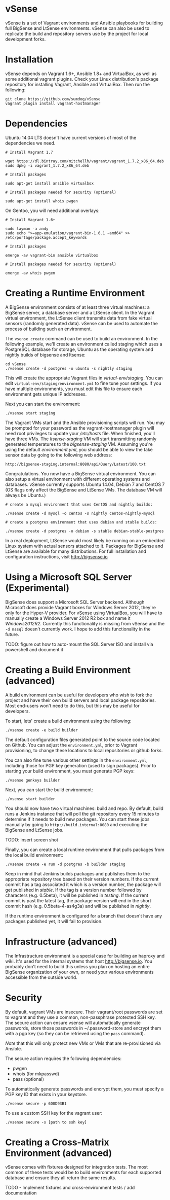 vSense
======

vSense is a set of Vagrant environments and Ansible playbooks for building full BigSense and LtSense environments. vSense can also be used to replicate the build and repository servers use by the project for local development forks.

Installation
============

vSense depends on Vagrant 1.6+, Ansible 1.8+ and VirtualBox, as well as some additional vagrant plugins. Check your Linux distribution's package repository for installing Vagrant, Ansible and VirtualBox. Then run the following:

```
git clone https://github.com/sumdog/vSense
vagrant plugin install vagrant-hostmanager
```

Dependencies
============

Ubuntu 14.04 LTS doesn't have current versions of most of the dependencies we need.

```
# Install Vagrant 1.7

wget https://dl.bintray.com/mitchellh/vagrant/vagrant_1.7.2_x86_64.deb
sudo dpkg -i vagrant_1.7.2_x86_64.deb

# Install packages

sudo apt-get install ansible virtualbox

# Install packages needed for security (optional)

sudo apt-get install whois pwgen
```

On Gentoo, you will need additional overlays:

```
# Install Vagrant 1.6+

sudo layman -a andy
sudo echo ">=app-emulation/vagrant-bin-1.6.1 ~amd64" >> /etc/portage/package.accept_keywords

# Install packages

emerge -av vagrant-bin ansible virtualbox

# Install packages needed for security (optional)

emerge -av whois pwgen

```

Creating a Runtime Environment
==============================

A BigSense environment consists of at least three virtual machines: a BigSense server, a database server and a LtSense client. In the Vagrant virtual environment, the LtSense client transmits data from fake virtual sensors (randomly generated data). vSense can be used to automate the process of building such an environment.

The `vsense create` command can be used to build an environment. In the following example, we'll create an environment called staging which uses a PostgreSQL database for storage, Ubuntu as the operating system and nightly builds of bigsense and ltsense:

```
cd vSense
./vsense create -d postgres -o ubuntu -s nightly staging
```

This will create the appropriate Vagrant files in *virtual-env/staging*. You can edit `virtual-env/staging/environment.yml` to fine tune your settings. If you have multiple environments, you must edit this file to ensure each environment gets unique IP addresses.

Next you can start the environment:

`
./vsense start staging
`

The Vagrant VMs start and the Ansible provisioning scripts will run. You may be prompted for your password as the vagrant-hostmanager plugin will need root privileges to update your */etc/hosts* file. When finished, you'll have three VMs. The *ltsense-staging* VM will start transmitting randomly generated temperatures to the *bigsense-staging* VM. Assuming you're using the default *environment.yml*, you should be able to view the take sensor data by going to the following web address:

`http://bigsense-staging.internal:8080/api/Query/Latest/100.txt`

Congratulations. You now have a BigSense virtual environment. You can also setup a virtual environment with different operating systems and databases. vSense currently supports Ubuntu 14.04, Debian 7 and CentOS 7 (OS flags only affect the BigSense and LtSense VMs. The database VM will always be Ubuntu.)


```
# create a mysql environment that uses CentOS and nightly builds:

./vsense create -d mysql -o centos -s nightly centos-nightly-mysql

# create a postgres environment that uses debian and stable builds:

./vsense create -d postgres -o debian -s stable debian-stable-postgres

```

In a real deployment, LtSense would most likely be running on an embedded Linux system with actual sensors attached to it. Packages for BigSense and LtSense are available for many distributions. For full installation and configuration instructions, visit http://bigsense.io


Using a Microsoft SQL Server (Experimental)
===========================================

BigSense does support a Microsoft SQL Server backend. Although Microsoft does provide Vagrant boxes for Windows Server 2012, they're only for the Hyper-V provider. For vSense using VirtualBox, you will have to manually create a Windows Server 2012 R2 box and name it *Windows2012R2*. Currently this functionality is missing from vSense and the `-d mssql` doesn't currently work. I hope to add this functionality in the future.

TODO: figure out how to auto-mount the SQL Server ISO and install via powershell and document it


Creating a Build Environment (advanced)
=======================================

A build environment can be useful for developers who wish to fork the project and have their own build servers and local package repositories. Most end-users won't need to do this, but this may be useful for developers.

To start, lets' create a build environment using the following:

`
./vsense create -e build builder
`

The default configuration files generated point to the source code located on Github. You can adjust the `environment.yml`, prior to Vagrant provisioning, to change these locations to local repositories or github forks.

You can also fine tune various other settings in the `environment.yml`, including those for PGP key generation (used to sign packages). Prior to starting your build environment, you must generate PGP keys:

`
./vsense genkeys builder
`

Next, you can start the build environment:

`
./vsense start builder
`

You should now have two virtual machines: build and repo. By default, build runs a Jenkins instance that will poll the git repository every 15 minutes to determine if it needs to build new packages. You can start these jobs manually by going to `http://build.internal:8080` and executing the BigSense and LtSense jobs.

TODO: insert screen shot

Finally, you can create a local runtime environment that pulls packages from the local build environment:

`
./vsense create -e run -d postgres -b builder staging
`

Keep in mind that Jenkins builds packages and publishes them to the appropriate repository tree based on their version numbers. If the current commit has a tag associated it which is a version number, the package will get published in *stable*. If the tag is a version number followed by characters (e.g. 0.5beta), it will be published in *testing*. If the current commit is past the latest tag, the package version will end in the short commit hash (e.g. 0.5beta-4-as4g3a) and will be published in *nightly*.

If the runtime environment is configured for a branch that doesn't have any packages published yet, it will fail to provision.


Infrastructure (advanced)
=========================

The Infrastructure environment is a special case for building an haproxy and wiki. It's used for the internal systems that host http://bigsense.io. You probably don't need to build this unless you plan on hosting an entire BigSense organization of your own, or need your various environments accessible from the outside world.


Security
========

By default, vagrant VMs are insecure. Their vagrant/root passwords are set to vagrant and they use a common, non-passphrase protected SSH key. The secure action can ensure vsense will automatically generate passwords, store those passwords in ~/.password-store and encrypt them with a pgp key (so they can be retrieved using the `pass` command).

*Note* that this will only protect new VMs or VMs that are re-provisioned via Ansible.

The secure action requires the following dependencies:

* pwgen
* whois (for mkpasswd)
* pass (optional)

To automatically generate passwords and encrypt them, you must specify a PGP key ID that exists in your keystore.

`
./vsense secure -p 6D0D93B1
`

To use a custom SSH key for the vagrant user:

`
./vsense secure -s [path to ssh key]
`


Creating a Cross-Matrix Environment (advanced)
==============================================

vSense comes with fixtures designed for integration tests. The most common of these tests would be to build environments for each supported database and ensure they all return the same results.

TODO - Implement fixtures and cross-environment tests / add documentation
